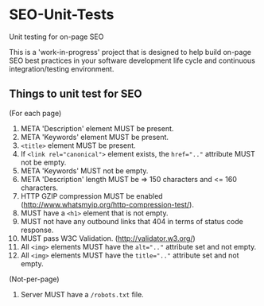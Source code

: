 # SEO-Unit-Tests
Unit testing for on-page SEO

This is a 'work-in-progress' project that is designed to help build on-page SEO best practices in your software development life cycle and continuous integration/testing environment.

Things to unit test for SEO
---------------------------

(For each page)

1. META 'Description' element MUST be present.
2. META 'Keywords' element MUST be present.
3. `<title>` element MUST be present.
4. If `<link rel="canonical">` element exists, the `href=".."` attribute MUST not be empty.
5. META 'Keywords' MUST not be empty.
6. META 'Description' length MUST be => 150 characters and <= 160 characters.
7. HTTP GZIP compression MUST be enabled (http://www.whatsmyip.org/http-compression-test/).
8. MUST have a `<h1>` element that is not empty.
9. MUST not have any outbound links that 404 in terms of status code response.
10. MUST pass W3C Validation. (http://validator.w3.org/)
11. All `<img>` elements MUST have the `alt=".."` attribute set and not empty.
12. All `<img>` elements MUST have the `title=".."` attribute set and not empty.

(Not-per-page)

1. Server MUST have a `/robots.txt` file.
